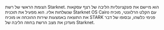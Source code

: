 הצומת הראשי של רשת Starknet. הוא מיישם את פונקציונליות הליבה של רצף עסקאות שנשלחות אליו. הוא מפעיל את תוכנית Starknet OS Cairo עם הקלט הרלוונטי, מוכיח את התוצאה באמצעות שירות ההוכחה או מוכיח STARK פנימי כלשהו, ובסופו של דבר מעדכן את מצב הרשת בחוזה הליבה של Starknet.